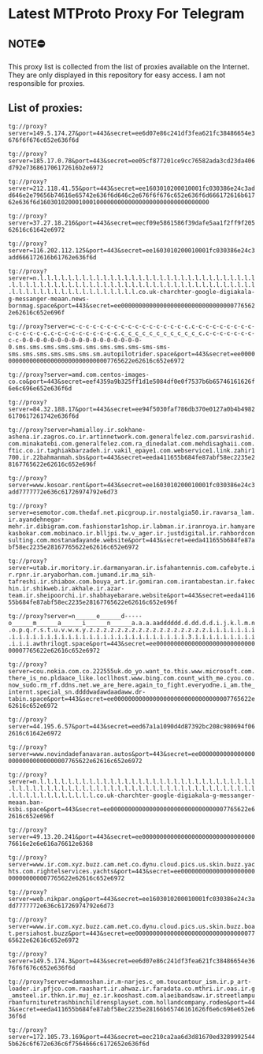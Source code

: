 # Latest MTProto Proxy For Telegram

## NOTE⛔

This proxy list is collected from the list of proxies available on the Internet. They are only displayed in this repository for easy access. I am not responsible for proxies.

## List of proxies:

`tg://proxy?server=149.5.174.27&port=443&secret=ee6d07e86c241df3fea621fc38486654e3676f6f676c652e636f6d`

`tg://proxy?server=185.17.0.78&port=443&secret=ee05cf877201ce9cc76582ada3cd23da406d792e736861706172616b2e6972`

`tg://proxy?server=212.118.41.55&port=443&secret=ee1603010200010001fc030386e24c3add646e2e79656b74616e65742e636f6d646c2e676f6f676c652e636f6d666172616b61762e636f6d160301020001000100000000000000000000000000000000`

`tg://proxy?server=37.27.18.216&port=443&secret=eecf09e5861586f39dafe5aa1f2ff9f20562616c61642e6972`

`tg://proxy?server=116.202.112.125&port=443&secret=ee1603010200010001fc030386e24c3add666172616b61762e636f6d`

`tg://proxy?server=n.l.l.l.l.l.l.l.l.l.l.l.l.l.l.l.l.l.l.l.l.l.l.l.l.l.l.l.l.l.l.l.l.l.l.l.l.l.l.l.l.l.l.l.l.l.l.l.l.l.l.l.l.l.l.l.l.l.l.l.l.l.l.l.l.l.l.l.l.l.l.l.l.l.l.l.l.l.l.l.l.l.l.l.l.co.uk-charchter-google-digiakala-g-messanger-meaan.news-bornmag.space&port=443&secret=ee000000000000000000000000000000007765622e62616c652e696f`

`tg://proxy?server=c-c-c-c-c-c-c-c-c-c-c-c-c-c-c-c-c.c-c-c-c-c-c-c-c-c-c-c-c-c-c-c.c-c-c-c-c-c-c-c-c-c.c_c_c_c_c_c_c_c_c_c_c_c.c-c-c-c-c-c-c-c-c-0-0-0-0-0-0-0-0-0-0-0-0-0-0-0-0-0-0.sms.sms.sms.sms.sms.sms.sms.sms.sms-sms-sms-sms.sms.sms.sms.sms.sms.sm.autopilotrider.space&port=443&secret=ee000000000000000000000000000000007765622e62616c652e6972`

`tg://proxy?server=amd.com.centos-images-co.co&port=443&secret=eef4359a9b325ff1d1e5084df0e0f7537b6b65746161626f6e6c696e652e636f6d`

`tg://proxy?server=84.32.188.17&port=443&secret=ee94f5030faf786db370e0127a0b4b49826170617261742e636f6d`

`tg://proxy?server=hamialloy.ir.sokhane-ashena.ir.zagros.co.ir.artinnetwork.com.generalfelez.com.parsvirashid.com.minakatebi.com.generalfelez.com.ra_dinedalat.com.mehdisaghaii.com.ftic.co.ir.taghiakbarzadeh.ir.vakil_epaye1.com.webservice1.link.zahir1700.ir.22bahmanmah.sbs&port=443&secret=eeda411655b684fe87abf58ec2235e28167765622e62616c652e696f`

`tg://proxy?server=www.kosoar.rent&port=443&secret=ee1603010200010001fc030386e24c3add7777772e636c61726974792e6d73`

`tg://proxy?server=esemotor.com.thedaf.net.picgroup.ir.nostalgia50.ir.ravarsa_lam.ir.ayandehnegar-mehr.ir.dibigram.com.fashionstar1shop.ir.labman.ir.iranroya.ir.hamyarekasbokar.com.mobinaco.ir.blljpi.tw.v_ager.ir.justdigital.ir.rahbordconsulting.com.mostanadayande.website&port=443&secret=eeda411655b684fe87abf58ec2235e28167765622e62616c652e6972`

`tg://proxy?server=utab.ir.moritory.ir.darmanyaran.ir.isfahantennis.com.cafebyte.ir.rpnr.ir.aryaborhan.com.jumand.ir.ma_sih-tafreshi.ir.shiabox.com.bouya_art.ir.gomiran.com.irantabestan.ir.fakechin.ir.shikweb.ir.akhale.ir.azar-team.ir.sheipoorchi.ir.shabhayebarare.website&port=443&secret=eeda411655b684fe87abf58ec2235e28167765622e62616c652e696f`

`tg://proxy?server=n______e______d-----o______m______a______i______n______a.a.a.aadddddd.d.dd.d.d.i.j.k.l.m.n.o.p.q.r.s.t.u.v.w.x.y.z.z.z.z.z.z.z.z.z.z.z.z.z.z.z.z.z.i.i.i.i.i.i.i.i.i.i.i.i.i.i.i.i.i.i.i.i.i.i.i.i.i.i.i.i.i.i.i.i.3.i.i.i.i.i.i.i.i.i.i.i.i.awthrilogt.space&port=443&secret=ee000000000000000000000000000000007765622e62616c652e6972`

`tg://proxy?server=cou.nokia.com.co.222555uk.do_yo.want_to.this.www.microsoft.com.there_is_no.pldaace_like.locllhost.www.bing.com.count_with_me.cyou.co.now_sudo.rm_rf.ddns.net.we_are_here.again_to_fight.everyodne.i_am.the_internt.special_sn.ddddwadawdaadaww.dr-tabin.space&port=443&secret=ee000000000000000000000000000000007765622e62616c652e6972`

`tg://proxy?server=44.195.6.57&port=443&secret=eed67a1a1090d4d87392bc208c980694f062616c61642e6972`

`tg://proxy?server=www.novindadefanavaran.autos&port=443&secret=ee000000000000000000000000000000007765622e62616c652e6972`

`tg://proxy?server=n.l.l.l.l.l.l.l.l.l.l.l.l.l.l.l.l.l.l.l.l.l.l.l.l.l.l.l.l.l.l.l.l.l.l.l.l.l.l.l.l.l.l.l.l.l.l.l.l.l.l.l.l.l.l.l.l.l.l.l.l.l.l.l.l.l.l.l.l.l.l.l.l.l.l.l.l.l.l.co.uk-charchter-google-digiakala-g-messanger-meaan.ban-ksbi.space&port=443&secret=ee000000000000000000000000000000007765622e62616c652e696f`

`tg://proxy?server=49.13.20.241&port=443&secret=ee0000000000000000000000000000000076616e2e6e616a76612e6368`

`tg://proxy?server=www.ir.com.xyz.buzz.cam.net.co.dynu.cloud.pics.us.skin.buzz.yachts.com.rightelservices.yachts&port=443&secret=ee000000000000000000000000000000007765622e62616c652e6972`

`tg://proxy?server=web.nikpar.ong&port=443&secret=ee1603010200010001fc030386e24c3add7777772e636c61726974792e6d73`

`tg://proxy?server=www.ir.com.xyz.buzz.cam.net.co.dynu.cloud.pics.us.skin.buzz.boat.persiahost.buzz&port=443&secret=ee000000000000000000000000000000007765622e62616c652e6972`

`tg://proxy?server=149.5.174.3&port=443&secret=ee6d07e86c241df3fea621fc38486654e3676f6f676c652e636f6d`

`tg://proxy?server=damnoshan.ir.m-narjes.c_om.toucantour_ism.ir.p_art-loader.ir.pfjco.com.raashart.ir.ahwaz.ir.faradata.co.mthri.ir.oas.ir.g_amsteel.ir.thkn.ir.muj_ez.ir.kooshast.com.alaeibandsaw.ir.streetlampurbanfurnituretrashbinchildrensplayset.com.hollandcompany.rodeo&port=443&secret=eeda411655b684fe87abf58ec2235e28166b65746161626f6e6c696e652e636f6d`

`tg://proxy?server=172.105.73.169&port=443&secret=eec210ca2aa6d3d81670ed32899925445b626c6f672e636c6f7564666c6172652e636f6d`

